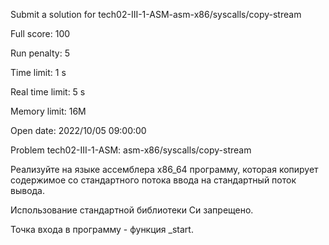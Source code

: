 Submit a solution for tech02-III-1-ASM-asm-x86/syscalls/copy-stream

Full score:	100

Run penalty:	5

Time limit:	1 s

Real time limit:	5 s

Memory limit:	16M

Open date:	2022/10/05 09:00:00

Problem tech02-III-1-ASM: asm-x86/syscalls/copy-stream

Реализуйте на языке ассемблера x86_64 программу, которая копирует содержимое со стандартного потока ввода на стандартный поток вывода.

Использование стандартной библиотеки Си запрещено.

Точка входа в программу - функция _start.